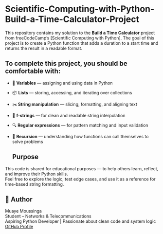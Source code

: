 # Scientific-Computing-with-Python-Build-a-Time-Calculator-Project

This repository contains my solution to the **Build a Time Calculator** project from freeCodeCamp’s [Scientific Computing with Python].  The goal of this project is to create a Python function that adds a duration to a start time and returns the result in a readable format.

## To complete this project, you should be comfortable with:

- 🧮 **Variables** — assigning and using data in Python  
- 📦 **Lists** — storing, accessing, and iterating over collections  
- ✂️ **String manipulation** — slicing, formatting, and aligning text  
- 🧵 **f-strings** — for clean and readable string interpolation  
- 🔍 **Regular expressions** — for pattern matching and input validation  
- 🔁 **Recursion** — understanding how functions can call themselves to solve problems

  ## Purpose

This code is shared for educational purposes — to help others learn, reflect, and improve their Python skills.  
Feel free to explore the logic, test edge cases, and use it as a reference for time-based string formatting.

## 👤 Author

Muaye Moussinga  
Student – Networks & Telecommunications  
Aspiring Python Developer | Passionate about clean code and system logic  
[GitHub Profile](https://github.com/MuayeMoussinga)

